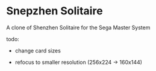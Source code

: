 Snepzhen Solitaire
==================

A clone of Shenzhen Solitaire for the Sega Master System

todo:

* change card sizes

* refocus to smaller resolution (256x224 -> 160x144)
